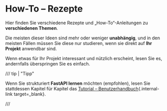 # How-To – Rezepte

Hier finden Sie verschiedene Rezepte und „How-To“-Anleitungen zu **verschiedenen Themen**.

Die meisten dieser Ideen sind mehr oder weniger **unabhängig**, und in den meisten Fällen müssen Sie diese nur studieren, wenn sie direkt auf **Ihr Projekt** anwendbar sind.

Wenn etwas für Ihr Projekt interessant und nützlich erscheint, lesen Sie es, andernfalls überspringen Sie es einfach.

/// tip | "Tipp"

Wenn Sie strukturiert **FastAPI lernen** möchten (empfohlen), lesen Sie stattdessen Kapitel für Kapitel das [Tutorial – Benutzerhandbuch](../tutorial/index.md){.internal-link target=_blank}.

///
